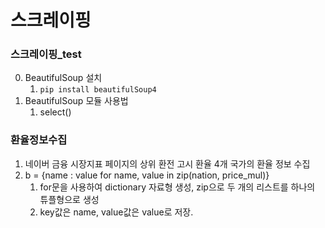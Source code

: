 # 스크레이핑 

### 스크레이핑_test
0. BeautifulSoup 설치 
    1. `pip install beautifulSoup4`
1. BeautifulSoup 모듈 사용법
    1. select()
    

### 환율정보수집
1. 네이버 금융 시장지표 페이지의 상위 환전 고시 환율 4개 국가의 환율 정보 수집
2. b = {name : value for name, value in zip(nation, price_mul)}
    1. for문을 사용하여 dictionary 자료형 생성, zip으로 두 개의 리스트를 하나의 튜플형으로 생성
    2. key값은 name, value값은 value로 저장.